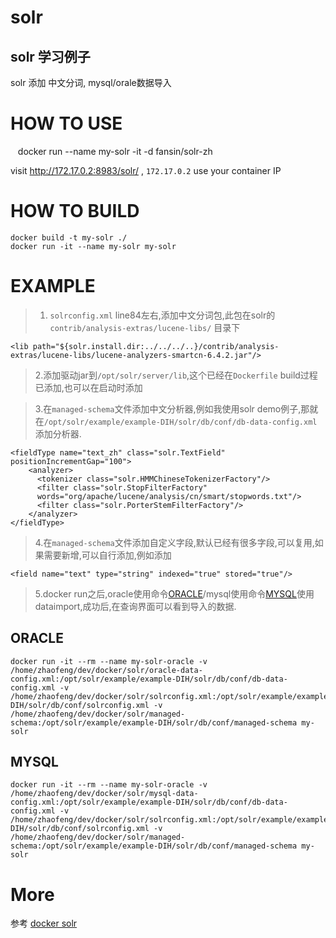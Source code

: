 # solr
## solr 学习例子

solr 添加 中文分词, mysql/orale数据导入

# HOW TO USE

    docker run --name my-solr -it -d fansin/solr-zh

visit http://172.17.0.2:8983/solr/ , `172.17.0.2` use your container IP
    
# HOW TO BUILD
    
    docker build -t my-solr ./
    docker run -it --name my-solr my-solr

#  EXAMPLE

>1. `solrconfig.xml` line84左右,添加中文分词包,此包在solr的`contrib/analysis-extras/lucene-libs/` 目录下

    <lib path="${solr.install.dir:../../../..}/contrib/analysis-extras/lucene-libs/lucene-analyzers-smartcn-6.4.2.jar"/>

>2.添加驱动jar到`/opt/solr/server/lib`,这个已经在`Dockerfile` build过程已添加,也可以在启动时添加

>3.在`managed-schema`文件添加中文分析器,例如我使用solr demo例子,那就在`/opt/solr/example/example-DIH/solr/db/conf/db-data-config.xml`添加分析器.

    <fieldType name="text_zh" class="solr.TextField" positionIncrementGap="100">
        <analyzer>
          <tokenizer class="solr.HMMChineseTokenizerFactory"/>
          <filter class="solr.StopFilterFactory"
          words="org/apache/lucene/analysis/cn/smart/stopwords.txt"/>
          <filter class="solr.PorterStemFilterFactory"/>
        </analyzer>
    </fieldType>
>4.在`managed-schema`文件添加自定义字段,默认已经有很多字段,可以复用,如果需要新增,可以自行添加,例如添加

    <field name="text" type="string" indexed="true" stored="true"/>

>5.docker run之后,oracle使用命令[ORACLE](#oracle)/mysql使用命令[MYSQL](#mysql)使用dataimport,成功后,在查询界面可以看到导入的数据.

<h2 id='oracle'> ORACLE </h2>

    docker run -it --rm --name my-solr-oracle -v /home/zhaofeng/dev/docker/solr/oracle-data-config.xml:/opt/solr/example/example-DIH/solr/db/conf/db-data-config.xml -v /home/zhaofeng/dev/docker/solr/solrconfig.xml:/opt/solr/example/example-DIH/solr/db/conf/solrconfig.xml -v /home/zhaofeng/dev/docker/solr/managed-schema:/opt/solr/example/example-DIH/solr/db/conf/managed-schema my-solr


<h2 id='mysql'> MYSQL</h2>

    docker run -it --rm --name my-solr-oracle -v /home/zhaofeng/dev/docker/solr/mysql-data-config.xml:/opt/solr/example/example-DIH/solr/db/conf/db-data-config.xml -v /home/zhaofeng/dev/docker/solr/solrconfig.xml:/opt/solr/example/example-DIH/solr/db/conf/solrconfig.xml -v /home/zhaofeng/dev/docker/solr/managed-schema:/opt/solr/example/example-DIH/solr/db/conf/managed-schema my-solr



# More

  参考 [docker solr](https://store.docker.com/images/f4e3929d-d8bc-491e-860c-310d3f40fff2?tab=description "solr")
